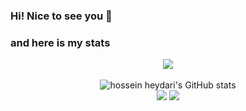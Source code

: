 
### Hi! Nice to see you 👋

### and here is my stats
<p align="center"><img src="https://www.codewars.com/users/Shazoji90/badges/large"/><br /><br />
  <img src="https://github-readme-stats.vercel.app/api?username=Shazoji90&show_icons=true&include_all_commits=true&theme=monokai" alt="hossein heydari's GitHub stats" /><br />
  <img src="https://github-readme-streak-stats.herokuapp.com/?user=Shazoji90&theme=monokai"/>
  <img src="https://github-readme-stats.vercel.app/api/top-langs/?username=Shazoji90&layout=compact&theme=monokai&langs_count=12"/><br />
</p>

<!--
**Shazoji90/Shazoji90** is a ✨ _special_ ✨ repository because its `README.md` (this file) appears on your GitHub profile.

Here are some ideas to get you started:

- 🔭 I’m currently working as a fullstack web developer
- 🌱 I’m currently learning Laravel and Reactjs
- 👯 I’m looking to collaborate on [Camakara's Project](htpps://www.camakara.com/)
- 💬 Ask me about anything, I am happy to help;
- 📫 How to reach me: `sasongko` `dot` `firman90` `at` `gmail` `dot` `com`
- 😄 Pronouns: he/him
- ⚡ Fun fact: I'am Alien's blood type 👽
-->
